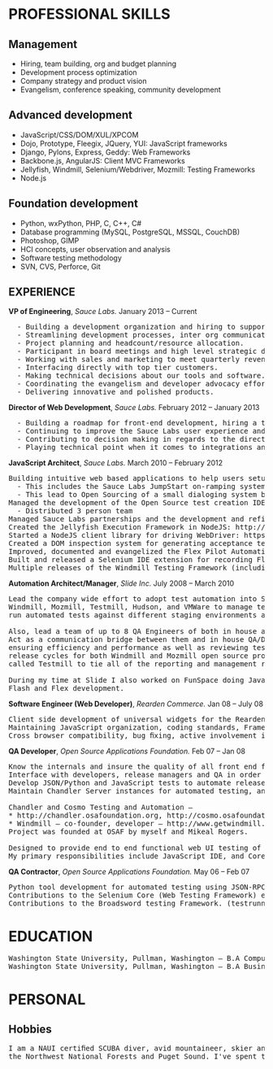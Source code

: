 PROFESSIONAL SKILLS
===================

Management
---------------
* Hiring, team building, org and budget planning
* Development process optimization
* Company strategy and product vision
* Evangelism, conference speaking, community development

Advanced development
---------------
* JavaScript/CSS/DOM/XUL/XPCOM
* Dojo, Prototype, Fleegix, JQuery, YUI: JavaScript frameworks
* Django, Pylons, Express, Geddy: Web Frameworks
* Backbone.js, AngularJS: Client MVC Frameworks
* Jellyfish, Windmill, Selenium/Webdriver, Mozmill: Testing Frameworks
* Node.js

Foundation development
-----------------------
* Python, wxPython, PHP, C, C++, C#
* Database programming (MySQL, PostgreSQL, MSSQL, CouchDB)
* Photoshop, GIMP
* HCI concepts, user observation and analysis
* Software testing methodology
* SVN, CVS, Perforce, Git

EXPERIENCE
----------

**VP of Engineering**, *Sauce Labs.* January 2013 – Current
<pre>
  - Building a development organization and hiring to support and scale our infrastructure.
  - Streamlining development processes, inter org communication.
  - Project planning and headcount/resource allocation.
  - Participant in board meetings and high level strategic decision making.
  - Working with sales and marketing to meet quarterly revenue goals.
  - Interfacing directly with top tier customers.
  - Making technical decisions about our tools and software.
  - Coordinating the evangelism and developer advocacy effort.
  - Delivering innovative and polished products.
</pre>

**Director of Web Development**, *Sauce Labs.* February 2012 – January 2013
<pre>
  - Building a roadmap for front-end development, hiring a team of engineers to make it a reality.
  - Continuing to improve the Sauce Labs user experience and product messaging.
  - Contributing to decision making in regards to the direction of our products and focus on the software tools and development markets.
  - Playing technical point when it comes to integrations and partnerships.
</pre>

**JavaScript Architect**, *Sauce Labs.* March 2010 – February 2012
<pre>
Building intuitive web based applications to help users setup and utilize the Sauce OnDemand cloud testing service.
  - This includes the Sauce Labs JumpStart on-ramping system.
  - This lead to Open Sourcing of a small dialoging system built on top of jQuery UI: https://github.com/admc/jqWizard
Managed the development of the Open Source test creation IDE, Sauce/Selenium Builder: http://code.google.com/p/se-builder
  - Distributed 3 person team
Managed Sauce Labs partnerships and the development and refinement of the Sauce Labs REST API for developer integration
Created the Jellyfish Execution Framework in NodeJS: http://github.com/admc/jellyfish, http://www.jelly.io
Started a NodeJS client library for driving WebDriver: https://github.com/admc/wd
Created a DOM inspection system for generating acceptance tests (called test-machine): https://github.com/admc/test-machine
Improved, documented and evangelized the Flex Pilot Automation Library: https://github.com/mde/flex-pilot
Built and released a Selenium IDE extension for recording Flex Automation: https://github.com/admc/flex-pilot-x
Multiple releases of the Windmill Testing Framework (including a re-tooled UI): http://github.com/windmill/windmill
</pre>

**Automation Architect/Manager**, *Slide Inc.* July 2008 – March 2010
<pre>
Lead the company wide effort to adopt test automation into Slide QA. Built an automated testing system using:
Windmill, Mozmill, Testmill, Hudson, and VMWare to manage testing resources, interact with the source repositories, 
run automated tests against different staging environments and branches, and report results.

Also, lead a team of up to 8 QA Engineers of both in house and outsourced resources writing automated test cases. 
Act as a communication bridge between them and in house QA/Development/IT, provide them with tools and manage goals 
ensuring efficiency and performance as well as reviewing tests ensuring the quality. Played a major role in many 
release cycles for both Windmill and Mozmill open source projects, and created a test case management server 
called Testmill to tie all of the reporting and management resources together for fast test analysis and debugging.

During my time at Slide I also worked on FunSpace doing JavaScript and Python development, and SuperPocus doing 
Flash and Flex development.
</pre>

**Software Engineer (Web Developer)**, *Rearden Commerce.* Jan 08 – July 08
<pre>
Client side development of universal widgets for the Rearden Personal Assistant.
Maintaining JavaScript organization, coding standards, Framework usage and performance.
Cross browser compatibility, bug ﬁxing, active involvement in client side architecture and planning.
</pre>

**QA Developer**, *Open Source Applications Foundation.* Feb 07 – Jan 08
<pre>
Know the internals and insure the quality of all front end functionality in the Chandler Server.
Interface with developers, release managers and QA in order to ensure smooth releases.
Develop JSON/Python and JavaScript tests to automate release cycles.
Maintain Chandler Server instances for automated testing, and QA Sessions.

Chandler and Cosmo Testing and Automation –
* http://chandler.osafoundation.org, http://cosmo.osafoundation.org
* Windmill — co-founder, developer — http://www.getwindmill.com
Project was founded at OSAF by myself and Mikeal Rogers.

Designed to provide end to end functional web UI testing of any web application.
My primary responsibilities include JavaScript IDE, and Core interaction with the Browsers.
</pre>

**QA Contractor**, *Open Source Applications Foundation.* May 06 – Feb 07
<pre>
Python tool development for automated testing using JSON-RPC, CMP.
Contributions to the Selenium Core (Web Testing Framework) enhancing AJAX testing functionality.
Contributions to the Broadsword testing Framework. (testrunner, stress testing)
</pre>

EDUCATION
=========
<pre>
Washington State University, Pullman, Washington — B.A Computer Science
Washington State University, Pullman, Washington — B.A Business Administration
</pre>

PERSONAL
========

Hobbies
-------

<pre>
I am a NAUI certiﬁed SCUBA diver, avid mountaineer, skier and sailor. I spent most of my life exploring 
the Northwest National Forests and Puget Sound. I've spent the last 5 years studying linguistics, specifically the German language and speaking at conferences about language learning techniques. I really enjoy traveling and exploring new places, constantly learning, and building out development projects on the side to keep my skills sharp and up-to date.
</pre>
